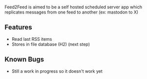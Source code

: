 Feed2Feed is aimed to be a self hosted scheduled server app which 
replicates messages from one feed to another (ex: mastodon to X)


Features
-

* Read last RSS items
* Stores in file database (H2) (next step)


Known Bugs
- 
* Still a work in progress so it doesn't work yet
